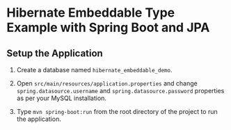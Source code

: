 # Hibernate Embeddable Type Example with Spring Boot and JPA

## Setup the Application

1. Create a database named `hibernate_embeddable_demo`.

2. Open `src/main/resources/application.properties` and change `spring.datasource.username` and `spring.datasource.password` properties as per your MySQL installation.

3. Type `mvn spring-boot:run` from the root directory of the project to run the application.